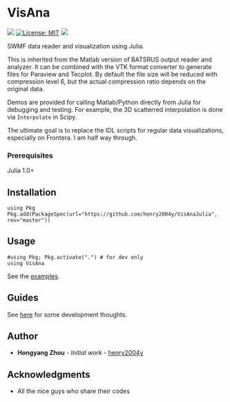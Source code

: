 # VisAna
[![](https://travis-ci.com/henry2004y/VisAnaJulia.svg?branch=master)](https://travis-ci.com/henry2004y/VisAnaJulia/builds/)
[![License: MIT](https://img.shields.io/badge/License-MIT-green.svg)](LICENSE)
[![](https://img.shields.io/badge/docs-stable-blue.svg)](https://henry2004y.github.io/VisAnaJulia/dev)

SWMF data reader and visualization using Julia.

This is inherited from the Matlab version of BATSRUS output reader and analyzer. It can be combined with the VTK format converter to generate files for Paraview and Tecplot. By default the file size will be reduced with compression level 6, but the actual compression ratio depends on the original data.

Demos are provided for calling Matlab/Python directly from Julia for debugging and testing. For example, the 3D scatterred interpolation is done via `Interpolate` in Scipy.

The ultimate goal is to replace the IDL scripts for regular data visualizations, especially on Frontera. I am half way through.

### Prerequisites

Julia 1.0+

## Installation
```
using Pkg
Pkg.add(PackageSpec(url="https://github.com/henry2004y/VisAnaJulia", rev="master"))
```

## Usage
```
#using Pkg; Pkg.activate(".") # for dev only
using VisAna
```

See the [examples](docs/src/man/examples.md).

## Guides

See [here](docs/src/man/guide.md) for some development thoughts.

## Author

* **Hongyang Zhou** - *Initial work* - [henry2004y](https://github.com/henry2004y)

## Acknowledgments

* All the nice guys who share their codes
